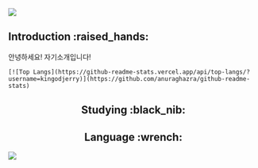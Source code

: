 <img src="https://capsule-render.vercel.app/api?type=waving&color=gradient&height=200&section=header&text=Jerry's%20Github&fontSize=80" />


  <h2>Introduction :raised_hands:</h2>
    <div class="left-column">
    안녕하세요! 자기소개입니다!
    </div>
    
    [![Top Langs](https://github-readme-stats.vercel.app/api/top-langs/?username=kingodjerry)](https://github.com/anuraghazra/github-readme-stats)


<div align=center>
<h2>Studying :black_nib:</h2>
</div>

<div align=center>
<h2>Language :wrench:</h2>
</div>

<img src="https://capsule-render.vercel.app/api?type=waving&color=gradient&height=200&section=footer" />
